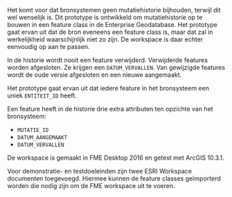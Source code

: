 Het komt voor dat bronsystemen geen mutatiehistorie bijhouden, terwijl dit wel wenselijk is. Dit prototype is ontwikkeld om mutatiehistorie op te bouwen in een feature class in de Enterprise Geodatabase. Het prototype gaat ervan uit dat de bron eveneens een feature class is, maar dat zal in werkelijkheid waarschijnlijk niet zo zijn. De workspace is daar echter eenvoudig op aan te passen.

In de historie wordt nooit een feature verwijderd. Verwijderde features worden afgesloten. Ze krijgen een `DATUM_VERVALLEN`. Van gewijzigde features wordt de oude versie afgesloten en een nieuwe aangemaakt.

Het prototype gaat ervan uit dat iedere feature in het bronsysteem een uniek `ENTITEIT_ID` heeft.

Een feature heeft in de historie drie extra attributen ten opzichte van het bronsysteem:
* `MUTATIE_ID`
* `DATUM_AANGEMAAKT`
* `DATUM_VERVALLEN`

De workspace is gemaakt in FME Desktop 2016 en getest met ArcGIS 10.3.1.

Voor demonstratie- en testdoeleinden zijn twee ESRI Workspace documenten toegevoegd. Hiermee kunnen de feature classes geïmporterd worden die nodig zijn om de FME workspace uit te voeren.